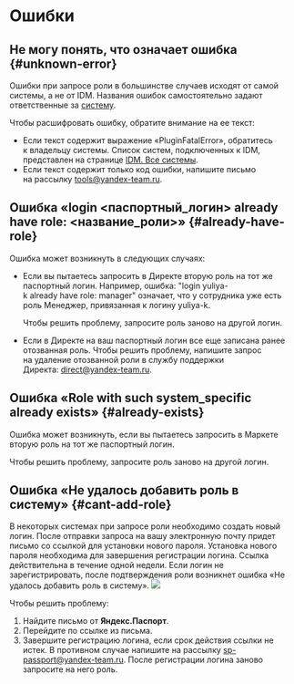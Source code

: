 # Ошибки

## Не могу понять, что означает ошибка {#unknown-error}

Ошибки при запросе роли в большинстве случаев исходят от самой системы, а не от IDM. Названия ошибок самостоятельно задают ответственные за [систему](https://doc.yandex-team.ru/idm/idm-guide/entities/system.md).

Чтобы расшифровать ошибку, обратите внимание на ее текст:

- Если текст содержит выражение «PluginFatalError», обратитесь к владельцу системы. Список систем, подключенных к IDM, представлен на странице [IDM. Все системы](https://idm.yandex-team.ru/systems).
- Если текст содержит только код ошибки, напишите письмо на рассылку [tools@yandex-team.ru](tools@yandex-team.ru).

## Ошибка «login <паспортный_логин> already have role: <название_роли>» {#already-have-role}

Ошибка может возникнуть в следующих случаях:

- Если вы пытаетесь запросить в Директе вторую роль на тот же паспортный логин.
    Например, ошибка: "login yuliya-k already have role: manager" означает, что у сотрудника уже есть роль Менеджер, привязанная к логину yuliya-k.
    
    Чтобы решить проблему, запросите роль заново на другой логин.
    
- Если в Директе на ваш паспортный логин все еще записана ранее отозванная роль.
    Чтобы решить проблему, напишите запрос на удаление отозванной роли в службу поддержки Директа: [direct@yandex-team.ru](mailto:direct@yandex-team.ru).
    

## Ошибка «Role with such system_specific already exists» {#already-exists}

Ошибка может возникнуть, если вы пытаетесь запросить в Маркете вторую роль на тот же паспортный логин.

Чтобы решить проблему, запросите роль заново на другой логин.

## Ошибка «Не удалось добавить роль в систему» {#cant-add-role}

В некоторых системах при запросе роли необходимо создать новый логин. После отправки запроса на вашу электронную почту придет письмо со ссылкой для установки нового пароля. Установка нового пароля необходима для завершения регистрации логина. Ссылка действительна в течение одной недели.
Если логин не зарегистрировать, после подтверждения роли возникнет ошибка «Не удалось добавить роль в систему». 
![](../image/role-error.png)

Чтобы решить проблему: 
1. Найдите письмо от **Яндекс.Паспорт**.
1. Перейдите по ссылке из письма.
1. Завершите регистрацию логина, если срок действия ссылки не истек. В противном случае напишите на рассылку [sp-passport@yandex-team.ru](mailto:sp-passport@yandex-team.ru).
    После регистрации логина заново запросите на него роль.


